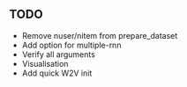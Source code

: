 ## TODO

- Remove nuser/nitem from prepare_dataset
- Add option for multiple-rnn
- Verify all arguments
- Visualisation
- Add quick W2V init
